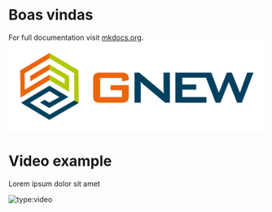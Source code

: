 # Boas vindas

For full documentation visit [mkdocs.org](https://www.mkdocs.org).
![Imagem gnew](assets/img/logo.png)

# Video example

Lorem ipsum dolor sit amet

![type:video](https://www.youtube.com/embed/LXb3EKWsInQ)
